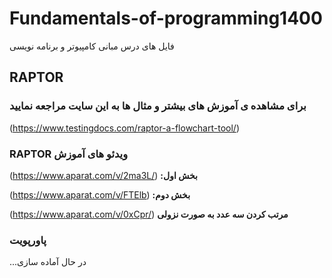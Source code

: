 # Fundamentals-of-programming1400

فایل های درس مبانی کامپیوتر و برنامه نویسی


## RAPTOR

### برای مشاهده ی آموزش های بیشتر و مثال ها به این سایت مراجعه نمایید

(https://www.testingdocs.com/raptor-a-flowchart-tool/)





### RAPTOR ویدئو های آموزش

  (https://www.aparat.com/v/2ma3L/)    **:بخش اول**
  
  (https://www.aparat.com/v/FTElb)      **:بخش دوم**
  
  (https://www.aparat.com/v/0xCpr/)     **مرتب کردن سه عدد به صورت نزولی**
  
  
  
  ### پاورپویت
  
  ...در حال آماده سازی 
